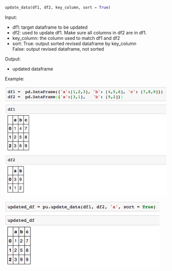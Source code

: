 ```python
update_data(df1, df2, key_column, sort = True)
```

Input:
* df1: target dataframe to be updated    
* df2: used to update df1. Make sure all columns in df2 are in df1.  
* key_column: the column used to match df1 and df2  
* sort: True:  output sorted revised dataframe by key_column   
        False: output revised dataframe, not sorted  
    
Output:
* updated dataframe

Example:    
  
![](imgs/update_data-1.png)   

![](imgs/update_data-2.png)  
